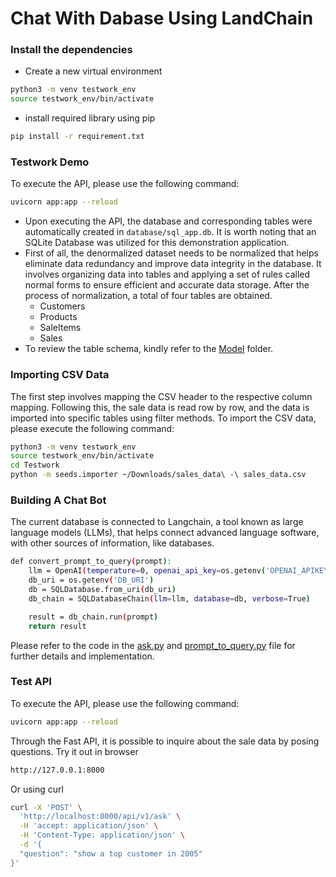 # Chat With Dabase Using LandChain

### Install the dependencies
- Create a new virtual environment
```sh
python3 -m venv testwork_env
source testwork_env/bin/activate
```
- install required library using pip
```sh
pip install -r requirement.txt
```

### Testwork Demo
To execute the API, please use the following command:
```sh
uvicorn app:app --reload
```
- Upon executing the API, the database and corresponding tables were automatically created in `database/sql_app.db`. It is worth noting that an SQLite Database was utilized for this demonstration application.
- First of all, the denormalized dataset needs to be normalized that helps eliminate data redundancy and improve data integrity in the database. It involves organizing data into tables and applying a set of rules called normal forms to ensure efficient and accurate data storage. After the process of normalization, a total of four tables are obtained.
    - Customers
    - Products
    - SaleItems
    - Sales
- To review the table schema, kindly refer to the [Model](https://github.com/NandarLinn/Testwork/tree/main/models) folder.
 
### Importing CSV Data
The first step involves mapping the CSV header to the respective column mapping. Following this, the sale data is read row by row, and the data is imported into specific tables using filter methods.
To import the CSV data, please execute the following command:
```sh
python3 -m venv testwork_env
source testwork_env/bin/activate
cd Testwork
python -m seeds.importer ~/Downloads/sales_data\ -\ sales_data.csv
```

### Building A Chat Bot
The current database is connected to Langchain, a tool known as large language models (LLMs), that helps connect advanced language software, with other sources of information, like databases.
```sh
def convert_prompt_to_query(prompt):
    llm = OpenAI(temperature=0, openai_api_key=os.getenv('OPENAI_APIKEY'), model_name='gpt-3.5-turbo')
    db_uri = os.getenv('DB_URI')
    db = SQLDatabase.from_uri(db_uri)
    db_chain = SQLDatabaseChain(llm=llm, database=db, verbose=True)

    result = db_chain.run(prompt)
    return result
```
Please refer to the code in the [ask.py](https://github.com/NandarLinn/Testwork/blob/main/apis/v1/ask.py) and [prompt_to_query.py](https://github.com/NandarLinn/Testwork/blob/main/modules/prompt_to_query.py) file for further details and implementation.

### Test API
To execute the API, please use the following command:
```sh
uvicorn app:app --reload
```
Through the Fast API, it is possible to inquire about the sale data by posing questions.
Try it out in browser
```sh
http://127.0.0.1:8000
```
Or using curl
```sh
curl -X 'POST' \
  'http://localhost:8000/api/v1/ask' \
  -H 'accept: application/json' \
  -H 'Content-Type: application/json' \
  -d '{
  "question": "show a top customer in 2005"
}'
```



